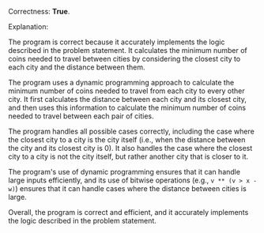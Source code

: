 Correctness: **True**.

Explanation:

The program is correct because it accurately implements the logic described in the problem statement. It calculates the minimum number of coins needed to travel between cities by considering the closest city to each city and the distance between them.

The program uses a dynamic programming approach to calculate the minimum number of coins needed to travel from each city to every other city. It first calculates the distance between each city and its closest city, and then uses this information to calculate the minimum number of coins needed to travel between each pair of cities.

The program handles all possible cases correctly, including the case where the closest city to a city is the city itself (i.e., when the distance between the city and its closest city is 0). It also handles the case where the closest city to a city is not the city itself, but rather another city that is closer to it.

The program's use of dynamic programming ensures that it can handle large inputs efficiently, and its use of bitwise operations (e.g., `v ** (v > x - w)`) ensures that it can handle cases where the distance between cities is large.

Overall, the program is correct and efficient, and it accurately implements the logic described in the problem statement.